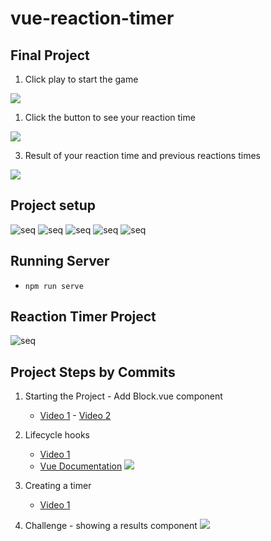 # vue-reaction-timer

## Final Project

1. Click play to start the game

![](https://i.imgur.com/JEXPXHR.png)

1. Click the button to see your reaction time

![](https://i.imgur.com/4bd6fVw.png)

3. Result of your reaction time and previous reactions times

![](https://i.imgur.com/F14NyJ6.png)

## Project setup

![seq](https://i.imgur.com/xfpi0GF.png)
![seq](https://i.imgur.com/uc6d1IA.png)
![seq](https://i.imgur.com/Fwq3vQR.png)
![seq](https://i.imgur.com/hNQUtN6.png)
![seq](https://i.imgur.com/eSiMpkK.png)

## Running Server

- `npm run serve`

## Reaction Timer Project

![seq](https://i.imgur.com/CRdzovi.png)

## Project Steps by Commits

1. Starting the Project - Add Block.vue component

   - [Video 1](https://youtu.be/DHHwaSWFoM0) - [Video 2](https://youtu.be/-v4SAZjhyus)

1. Lifecycle hooks

   - [Video 1](https://youtu.be/bblVZH-LpI8)
   - [Vue Documentation](https://v3.vuejs.org/guide/instance.html#lifecycle-diagram)
     ![](https://i.imgur.com/U68qSpK.png)

1. Creating a timer

   - [Video 1](https://youtu.be/kUiI0FPZ3rY)

1. Challenge - showing a results component
   ![](https://i.imgur.com/X1A29tF.png)
